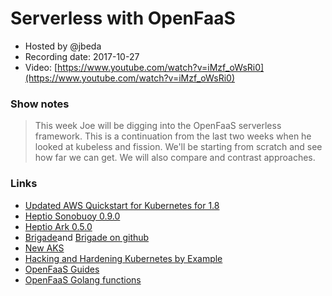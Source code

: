 # Serverless with OpenFaaS

- Hosted by @jbeda
- Recording date: 2017-10-27
- Video: [https://www.youtube.com/watch?v=iMzf_oWsRi0](https://www.youtube.com/watch?v=iMzf_oWsRi0)

### Show notes

> This week Joe will be digging into the OpenFaaS serverless framework.  This is a continuation from the last two weeks when he looked at kubeless and fission.  We'll be starting from scratch and see how far we can get.  We will also compare and contrast approaches.

### Links

 - [Updated AWS Quickstart for Kubernetes for 1.8](https://github.com/aws-quickstart/quickstart-heptio)
 - [Heptio Sonobuoy 0.9.0](https://github.com/heptio/sonobuoy/releases/tag/v0.9.0)
 - [Heptio Ark 0.5.0](https://github.com/heptio/ark/releases)
 - [Brigade](https://open.microsoft.com/2017/10/23/announcing-brigade-event-driven-scripting-kubernetes/)and [Brigade on github](https://github.com/azure/brigade)
 - [New AKS](https://azure.microsoft.com/en-us/services/container-service/kubernetes/)
 - [Hacking and Hardening Kubernetes by Example](https://docs.google.com/presentation/d/1xeagoDn-6kQ6FPdfX9IlD5MjWalW2o8PeCt20DEfFpg/edit#slid=id.gcb9a0b074_1_0)
 - [OpenFaaS Guides](https://github.com/openfaas/faas/tree/master/guide)
 - [OpenFaaS Golang functions](https://blog.alexellis.io/serverless-golang-with-openfaas/)
